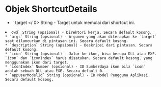 # Objek ShortcutDetails

* ` target </ 0>  String - Target untuk memulai dari shortcut ini.</li>
<li><code>cwd` String (opsional) - Direktori kerja. Secara default kosong.
* `args` String (opsional) - Argumen yang akan diterapkan ke `target` saat diluncurkan di pintasan ini. Secara default kosong.
* `description` String (opsional) - Deskripsi dari pintasan. Secara default kosong.
* `icon` String (opsional) - Jalur ke ikon, bisa berupa DLL atau EXE. `icon` dan `iconIndex` harus disatukan. Secara default kosong, yang menggunakan ikon dari target.
* `iconIndex` Number (opsional) - ID Sumberdaya ikon bila `icon` adalah sebuah DLL atau EXE. Secara default 0.
* `appUserModelId` String (opsional) - ID Model Pengguna Aplikasi. Secara default kosong.
